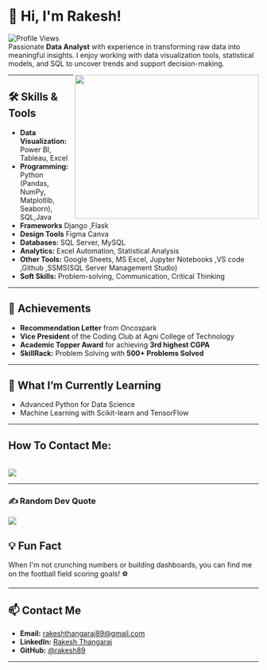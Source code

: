 # 👋 Hi, I'm Rakesh!  

![Profile Views](https://komarev.com/ghpvc/?username=rakesh89&color=blue)  
Passionate **Data Analyst** with experience in transforming raw data into meaningful insights. I enjoy working with data visualization tools, statistical models, and SQL to uncover trends and support decision-making.

<img align="right" width="370" height="290" src="https://i.pinimg.com/originals/47/f0/34/47f0342cec72b800463bf003eac1257e.gif">


---

## 🛠️ Skills & Tools  
- **Data Visualization:** Power BI, Tableau, Excel 
- **Programming:** Python (Pandas, NumPy, Matplotlib, Seaborn), SQL,Java 
- **Frameworks** Django ,Flask
- **Design Tools** Figma  Canva
- **Databases:** SQL Server, MySQL  
- **Analytics:** Excel Automation, Statistical Analysis  
- **Other Tools:** Google Sheets, MS Excel, Jupyter Notebooks ,VS code ,Github ,SSMS(SQL Server Management Studio)
- **Soft Skills:** Problem-solving, Communication, Critical Thinking  

---
## 🏅 Achievements  

- **Recommendation Letter** from Oncospark  
- **Vice President** of the Coding Club at Agni College of Technology  
- **Academic Topper Award** for achieving **3rd highest CGPA**  
- **SkillRack:** Problem Solving with **500+ Problems Solved**

---

## 🌱 What I’m Currently Learning  
- Advanced Python for Data Science  
- Machine Learning with Scikit-learn and TensorFlow  

---

## How To Contact Me:
<br /> [<img src="https://img.shields.io/badge/LinkedIn-0077B5?style=for-the-badge&logo=linkedin&logoColor=white" />](https://www.linkedin.com/in/rakesh3697/?utm_source=share&utm_campaign=share_via&utm_content=profile&utm_medium=android_app)



---
### ✍️ Random Dev Quote
![](https://quotes-github-readme.vercel.app/api?type=horizontal&theme=radical)

## 💡 Fun Fact  
When I'm not crunching numbers or building dashboards, you can find me on the football field scoring goals! ⚽

---
## 📫 Contact Me  

- **Email:** rakeshthangaraj89@gmail.com  
- **LinkedIn:** [Rakesh Thangaraj](https://www.linkedin.com/in/rakesh3697/?utm_source=share&utm_campaign=share_via&utm_content=profile&utm_medium=android_app)  
- **GitHub:** [@rakesh89](https://github.com/Rakesh3697)  

---
